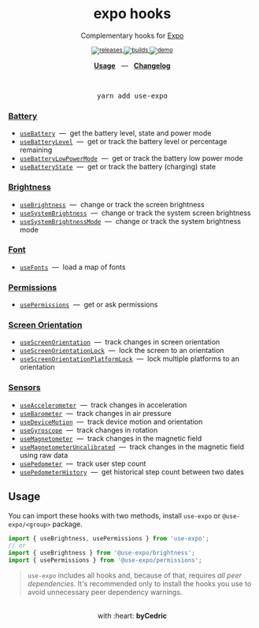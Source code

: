 <div align="center">
    <h1>expo hooks</h1>
    <p>Complementary hooks for <a href="https://github.com/expo/expo">Expo</a></p>
    <sup>
        <a href="https://github.com/bycedric/use-expo/releases">
            <img src="https://img.shields.io/github/release/byCedric/use-expo/all.svg?style=flat-square" alt="releases" />
        </a>
        <a href="https://github.com/bycedric/use-expo/actions">
            <img src="https://img.shields.io/github/workflow/status/byCedric/use-expo/Packages/master.svg?style=flat-square" alt="builds" />
        </a>
        <a href="https://exp.host/@bycedric/use-expo">
            <img src="https://img.shields.io/badge/demo-expo.io-lightgrey.svg?style=flat-square" alt="demo" />
        </a>
    </sup>
    <br />
    <p align="center">
        <a href="https://github.com/byCedric/use-expo#usage"><b>Usage</b></a>
        &nbsp;&nbsp;&mdash;&nbsp;&nbsp;
        <a href="https://github.com/byCedric/use-expo/blob/master/CHANGELOG.md"><b>Changelog</b></a>
    </p>
    <br />
    <pre>yarn add use-expo</pre>
</div>

### [Battery](./packages/battery)

- [`useBattery`](./packages/battery/docs/use-battery.md) &nbsp;&mdash;&nbsp; get the battery level, state and power mode
- [`useBatteryLevel`](./packages/battery/docs/use-battery-level.md) &nbsp;&mdash;&nbsp; get or track the battery level or percentage remaining
- [`useBatteryLowPowerMode`](./packages/battery/docs/use-battery-low-power-mode.md) &nbsp;&mdash;&nbsp; get or track the battery low power mode
- [`useBatteryState`](./packages/battery/docs/use-battery-state.md) &nbsp;&mdash;&nbsp; get or track the battery (charging) state

### [Brightness](./packages/brightness)

- [`useBrightness`](./packages/brightness/docs/use-brightness.md) &nbsp;&mdash;&nbsp; change or track the screen brightness
- [`useSystemBrightness`](./packages/brightness/docs/use-system-brightness.md) &nbsp;&mdash;&nbsp; change or track the system screen brightness
- [`useSystemBrightnessMode`](./packages/brightness/docs/use-system-brightness-mode.md) &nbsp;&mdash;&nbsp; change or track the system brightness mode

### [Font](./packages/font)

- [`useFonts`](./packages/font/docs/use-fonts.md) &nbsp;&mdash;&nbsp; load a map of fonts

### [Permissions](./packages/permissions)

- [`usePermissions`](./packages/permissions/docs/use-permissions.md) &nbsp;&mdash;&nbsp; get or ask permissions

### [Screen Orientation](./packages/screen-orientation)

- [`useScreenOrientation`](./packages/screen-orientation/docs/use-screen-orientation.md) &nbsp;&mdash;&nbsp; track changes in screen orientation
- [`useScreenOrientationLock`](./packages/screen-orientation/docs/use-screen-orientation-lock.md) &nbsp;&mdash;&nbsp; lock the screen to an orientation
- [`useScreenOrientationPlatformLock`](./packages/screen-orientation/docs/use-screen-orientation-platform-lock.md) &nbsp;&mdash;&nbsp; lock multiple platforms to an orientation

### [Sensors](./packages/sensors)

- [`useAccelerometer`](./packages/sensors/docs/use-accelerometer.md) &nbsp;&mdash;&nbsp; track changes in acceleration
- [`useBarometer`](./packages/sensors/docs/use-barometer.md) &nbsp;&mdash;&nbsp; track changes in air pressure
- [`useDeviceMotion`](./packages/sensors/docs/use-device-motion.md) &nbsp;&mdash;&nbsp; track device motion and orientation
- [`useGyroscope`](./packages/sensors/docs/use-gyroscope.md) &nbsp;&mdash;&nbsp; track changes in rotation
- [`useMagnetometer`](./packages/sensors/docs/use-magnetometer.md) &nbsp;&mdash;&nbsp; track changes in the magnetic field
- [`useMagnetometerUncalibrated`](./packages/sensors/docs/use-magnetometer.md) &nbsp;&mdash;&nbsp; track changes in the magnetic field using raw data
- [`usePedometer`](./packages/sensors/docs/use-pedometer.md) &nbsp;&mdash;&nbsp; track user step count
- [`usePedometerHistory`](./packages/sensors/docs/use-pedometer-history.md) &nbsp;&mdash;&nbsp; get historical step count between two dates


## Usage

You can import these hooks with two methods, install `use-expo` or `@use-expo/<group>` package.

```js
import { useBrightness, usePermissions } from 'use-expo';
// or
import { useBrightness } from '@use-expo/brightness';
import { usePermissions } from '@use-expo/permissions';
```

> `use-expo` includes all hooks and, because of that, requires _all peer dependencies_.
> It's recommended only to install the hooks you use to avoid unnecessary peer dependency warnings.


<div align="center">
    <br />
    with :heart: <strong>byCedric</strong>
    <br />
</div>
